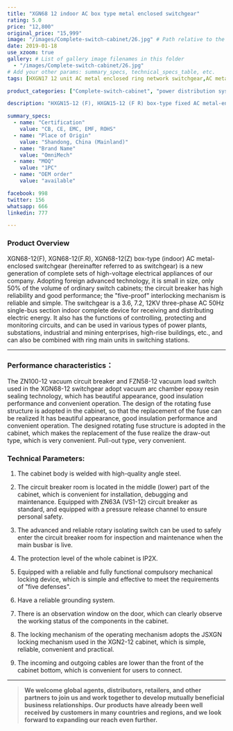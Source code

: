 ```yaml
---
title: "XGN68 12 indoor AC box type metal enclosed switchgear"
rating: 5.0
price: "12,800"
original_price: "15,999"
image: "/images/Complete-switch-cabinet/26.jpg" # Path relative to the 'static' folder or use Hugo Pipes
date: 2019-01-18
use_xzoom: true
gallery: # List of gallery image filenames in this folder
  - "/images/Complete-switch-cabinet/26.jpg"
# Add your other params: summary_specs, technical_specs_table, etc.
tags: [HXGN17 12 unit AC metal enclosed ring network switchgear,AC metal enclosed ring network switchgear,12 unit AC metal enclosed ring network switchgear,power distribution system,ring network power supply,stable power distribution,electrical components,circuit breaking,isolation,protection,easy installation,easy maintenance,continuous and secure power supply]

product_categories: ["Complete-switch-cabinet", "power distribution system"]

description: "HXGN15-12 (F), HXGN15-12 (F R) box-type fixed AC metal-enclosed switchgear (hereinafter referred to as switchgear), suitable for rated voltage of 12KV, rated frequency of 50HZ, rated current of 630A and above A three-phase AC system powered by network cabinets or radial terminals, used for segmenting and branching of cable lines."

summary_specs:
  - name: "Certification"
    value: "CB, CE, EMC, EMF, ROHS"
  - name: "Place of Origin"
    value: "Shandong, China (Mainland)"
  - name: "Brand Name"
    value: "OmniMech"
  - name: "MOQ"
    value: "1PC"
  - name: "OEM order"
    value: "available"

facebook: 998
twitter: 156
whatsapp: 666
linkedin: 777    

---
```



### Product Overview


XGN68-12(F), XGN68-12(F.R), XGN68-12(Z) box-type (indoor) AC metal-enclosed switchgear (hereinafter referred to as switchgear) is a new generation of complete sets of high-voltage electrical appliances of our company. Adopting foreign advanced technology, it is small in size, only 50% of the volume of ordinary switch cabinets; the circuit breaker has high reliability and good performance; the "five-proof" interlocking mechanism is reliable and simple. The switchgear is a 3.6, 7.2, 12KV three-phase AC 50Hz single-bus section indoor complete device for receiving and distributing electric energy. It also has the functions of controlling, protecting and monitoring circuits, and can be used in various types of power plants, substations, industrial and mining enterprises, high-rise buildings, etc., and can also be combined with ring main units in switching stations.

* * *

### Performance characteristics：

The ZN100-12 vacuum circuit breaker and FZN58-12 vacuum load switch used in the XGN68-12 switchgear adopt vacuum arc chamber epoxy resin sealing technology, which has beautiful appearance, good insulation performance and convenient operation. The design of the rotating fuse structure is adopted in the cabinet, so that the replacement of the fuse can be realized It has beautiful appearance, good insulation performance and convenient operation. The designed rotating fuse structure is adopted in the cabinet, which makes the replacement of the fuse realize the draw-out type, which is very convenient. Pull-out type, very convenient.

### Technical Parameters:

1. The cabinet body is welded with high-quality angle steel.

2. The circuit breaker room is located in the middle (lower) part of the cabinet, which is convenient for installation, debugging and maintenance. Equipped with ZN63A (VS1-12) circuit breaker as standard, and equipped with a pressure release channel to ensure personal safety.

3. The advanced and reliable rotary isolating switch can be used to safely enter the circuit breaker room for inspection and maintenance when the main busbar is live.

4. The protection level of the whole cabinet is IP2X.

5. Equipped with a reliable and fully functional compulsory mechanical locking device, which is simple and effective to meet the requirements of "five defenses".

6. Have a reliable grounding system.

7. There is an observation window on the door, which can clearly observe the working status of the components in the cabinet.

8. The locking mechanism of the operating mechanism adopts the JSXGN locking mechanism used in the XGN2-12 cabinet, which is simple, reliable, convenient and practical.

9. The incoming and outgoing cables are lower than the front of the cabinet bottom, which is convenient for users to connect.


* * *

> **We welcome global agents, distributors, retailers, and other partners to join us and work together to develop mutually beneficial business relationships. Our products have already been well received by customers in many countries and regions, and we look forward to expanding our reach even further.**


